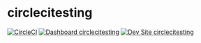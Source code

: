 # circlecitesting

[![CircleCI](https://circleci.com/gh/mickey4k/circlecitesting.svg?style=shield)](https://circleci.com/gh/mickey4k/circlecitesting)
[![Dashboard circlecitesting](https://img.shields.io/badge/dashboard-circlecitesting-yellow.svg)](https://dashboard.pantheon.io/sites/b3a23884-e410-4cba-8d0d-94acff20cc8f#dev/code)
[![Dev Site circlecitesting](https://img.shields.io/badge/site-circlecitesting-blue.svg)](http://dev-circlecitesting.pantheonsite.io/)